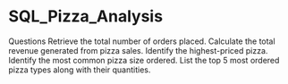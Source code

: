 # SQL_Pizza_Analysis

Questions
  Retrieve the total number of orders placed.
  Calculate the total revenue generated from pizza sales.
  Identify the highest-priced pizza.
  Identify the most common pizza size ordered.
  List the top 5 most ordered pizza types along with their quantities.
